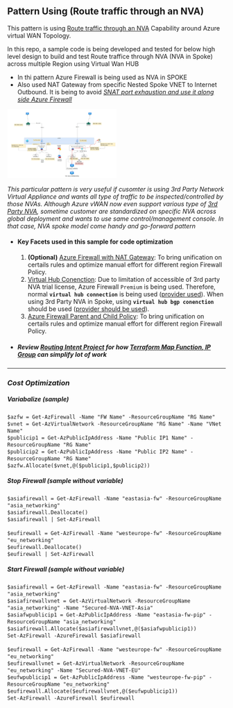 ## Pattern Using (Route traffic through an NVA)
This pattern is using [Route traffic through an NVA](https://learn.microsoft.com/en-us/azure/virtual-wan/scenario-route-through-nva) Capability around Azure virtual WAN Topology.

In this repo, a sample code is being developed and tested for below high level design to build and test Route traffice through NVA (NVA in Spoke) across multiple Region using Virtual Wan HUB

- In thi pattern Azure Firewall is being used as NVA in SPOKE
- Also used NAT Gateway from specific Nested Spoke VNET to Internet Outbound. It is being to avoid *[SNAT port exhaustion and use it along side Azure Firewall](https://azure.microsoft.com/en-us/blog/scale-azure-firewall-snat-ports-with-nat-gateway-for-large-workloads/)* 
<img src="/Project2_vnet-vhub-nvainspoke-multi-region/NVA_in_SPOKE_vWAN.jpg" alt="High Level Design" width=50% height=50%>

*This particular pattern is very useful if cusomter is using 3rd Party Network Virtual Appliance and wants all type of traffic to be inspected/controlled by those NVAs. Although Azure vWAN now even support various type of [3rd Party NVA](https://learn.microsoft.com/en-us/azure/virtual-wan/about-nva-hub#partners), sometime customer are standardized on specific NVA across global deployment and wants to use same control/management console. In that case, NVA spoke model come handy and go-forward pattern*

- #### Key Facets used in this sample for code optimization
  1. **(Optional)** [Azure Firewall with NAT Gateway](https://learn.microsoft.com/en-us/azure/nat-gateway/tutorial-hub-spoke-nat-firewall): To bring unification on certails rules and optimize manual effort for different region Firewall Policy.
  2. [Virtual Hub Conenction](https://registry.terraform.io/providers/hashicorp/azurerm/latest/docs/resources/virtual_hub_connection): Due to limitation of accessible of 3rd party NVA trial license, Azure Firewall `Premium` is being used. Therefore, normal **`virtual hub connection`** is being used ([provider used](https://registry.terraform.io/providers/hashicorp/azurerm/latest/docs/resources/virtual_hub_connection)). When using 3rd Party NVA in Spoke, using **`virtual hub bgp conenction`** should be used ([provider should be used](https://registry.terraform.io/providers/hashicorp/azurerm/latest/docs/resources/virtual_hub_bgp_connection)).
  3. [Azure Firewall Parent and Child Policy](https://learn.microsoft.com/en-us/azure/firewall-manager/policy-overview#hierarchical-policies): To bring unification on certails rules and optimize manual effort for different region Firewall Policy.

- ##### *Review [Routing Intent Project](Project3_vWAN_RoutingIntent) for how <u>Terraform Map Function, IP Group</u> can simplify lot of work*

********************
### *Cost Optimization*
##### *Variabalize (sample)*
```
$azfw = Get-AzFirewall -Name "FW Name" -ResourceGroupName "RG Name"
$vnet = Get-AzVirtualNetwork -ResourceGroupName "RG Name" -Name "VNet Name"
$publicip1 = Get-AzPublicIpAddress -Name "Public IP1 Name" -ResourceGroupName "RG Name"
$publicip2 = Get-AzPublicIpAddress -Name "Public IP2 Name" -ResourceGroupName "RG Name"
$azfw.Allocate($vnet,@($publicip1,$publicip2))

```
##### *Stop Firewall (sample without variable)*

```
$asiafirewall = Get-AzFirewall -Name "eastasia-fw" -ResourceGroupName "asia_networking"
$asiafirewall.Deallocate()
$asiafirewall | Set-AzFirewall

$eufirewall = Get-AzFirewall -Name "westeurope-fw" -ResourceGroupName "eu_networking"
$eufirewall.Deallocate()
$eufirewall | Set-AzFirewall
```
##### *Start Firewall (sample without variable)*
```
$asiafirewall = Get-AzFirewall -Name "eastasia-fw" -ResourceGroupName "asia_networking"
$asiafirewallvnet = Get-AzVirtualNetwork -ResourceGroupName "asia_networking" -Name "Secured-NVA-VNET-Asia"
$asiafwpublicip1 = Get-AzPublicIpAddress -Name "eastasia-fw-pip" -ResourceGroupName "asia_networking"
$asiafirewall.Allocate($asiafirewallvnet,@($asiafwpublicip1))
Set-AzFirewall -AzureFirewall $asiafirewall

$eufirewall = Get-AzFirewall -Name "westeurope-fw" -ResourceGroupName "eu_networking"
$eufirewallvnet = Get-AzVirtualNetwork -ResourceGroupName "eu_networking" -Name "Secured-NVA-VNET-EU"
$eufwpublicip1 = Get-AzPublicIpAddress -Name "westeurope-fw-pip" -ResourceGroupName "eu_networking"
$eufirewall.Allocate($eufirewallvnet,@($eufwpublicip1))
Set-AzFirewall -AzureFirewall $eufirewall
```